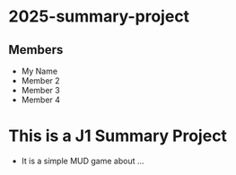 # 2025-summary-project

## Members

- My Name
- Member 2
- Member 3
- Member 4

# This is a J1 Summary Project
- It is a simple MUD game about ...
